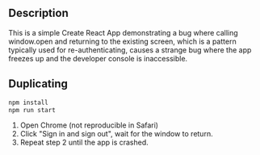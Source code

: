
## Description

This is a simple Create React App demonstrating a bug where calling window.open and returning to the existing screen, which is
a pattern typically used for re-authenticating, causes a strange bug where the app freezes up and the developer console
is inaccessible.

## Duplicating

```sh
npm install
npm run start
```

1. Open Chrome (not reproducible in Safari) 
2. Click "Sign in and sign out", wait for the window to return.
3. Repeat step 2 until the app is crashed.
